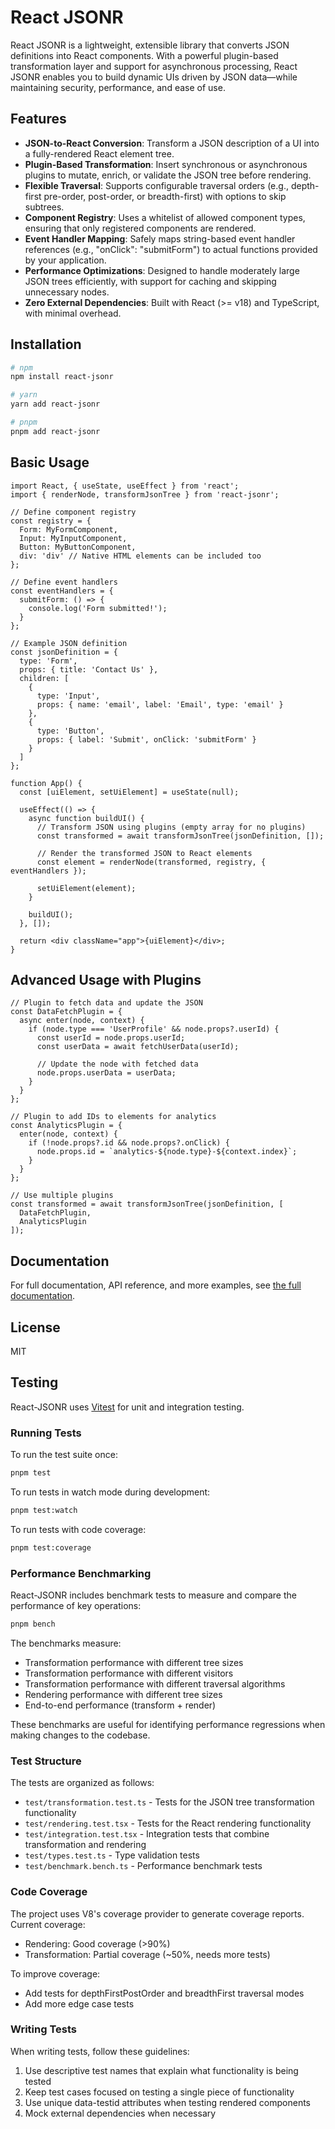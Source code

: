 # React JSONR

React JSONR is a lightweight, extensible library that converts JSON definitions into React components. With a powerful plugin-based transformation layer and support for asynchronous processing, React JSONR enables you to build dynamic UIs driven by JSON data—while maintaining security, performance, and ease of use.

## Features

- **JSON-to-React Conversion**: Transform a JSON description of a UI into a fully-rendered React element tree.
- **Plugin-Based Transformation**: Insert synchronous or asynchronous plugins to mutate, enrich, or validate the JSON tree before rendering.
- **Flexible Traversal**: Supports configurable traversal orders (e.g., depth-first pre-order, post-order, or breadth-first) with options to skip subtrees.
- **Component Registry**: Uses a whitelist of allowed component types, ensuring that only registered components are rendered.
- **Event Handler Mapping**: Safely maps string-based event handler references (e.g., "onClick": "submitForm") to actual functions provided by your application.
- **Performance Optimizations**: Designed to handle moderately large JSON trees efficiently, with support for caching and skipping unnecessary nodes.
- **Zero External Dependencies**: Built with React (>= v18) and TypeScript, with minimal overhead.

## Installation

```bash
# npm
npm install react-jsonr

# yarn
yarn add react-jsonr

# pnpm
pnpm add react-jsonr
```

## Basic Usage

```tsx
import React, { useState, useEffect } from 'react';
import { renderNode, transformJsonTree } from 'react-jsonr';

// Define component registry
const registry = {
  Form: MyFormComponent,
  Input: MyInputComponent,
  Button: MyButtonComponent,
  div: 'div' // Native HTML elements can be included too
};

// Define event handlers
const eventHandlers = {
  submitForm: () => {
    console.log('Form submitted!');
  }
};

// Example JSON definition
const jsonDefinition = {
  type: 'Form',
  props: { title: 'Contact Us' },
  children: [
    { 
      type: 'Input',
      props: { name: 'email', label: 'Email', type: 'email' }
    },
    { 
      type: 'Button',
      props: { label: 'Submit', onClick: 'submitForm' }
    }
  ]
};

function App() {
  const [uiElement, setUiElement] = useState(null);

  useEffect(() => {
    async function buildUI() {
      // Transform JSON using plugins (empty array for no plugins)
      const transformed = await transformJsonTree(jsonDefinition, []);
      
      // Render the transformed JSON to React elements
      const element = renderNode(transformed, registry, { eventHandlers });
      
      setUiElement(element);
    }
    
    buildUI();
  }, []);

  return <div className="app">{uiElement}</div>;
}
```

## Advanced Usage with Plugins

```tsx
// Plugin to fetch data and update the JSON
const DataFetchPlugin = {
  async enter(node, context) {
    if (node.type === 'UserProfile' && node.props?.userId) {
      const userId = node.props.userId;
      const userData = await fetchUserData(userId);
      
      // Update the node with fetched data
      node.props.userData = userData;
    }
  }
};

// Plugin to add IDs to elements for analytics
const AnalyticsPlugin = {
  enter(node, context) {
    if (!node.props?.id && node.props?.onClick) {
      node.props.id = `analytics-${node.type}-${context.index}`;
    }
  }
};

// Use multiple plugins
const transformed = await transformJsonTree(jsonDefinition, [
  DataFetchPlugin,
  AnalyticsPlugin
]);
```

## Documentation

For full documentation, API reference, and more examples, see [the full documentation](https://example.com/docs).

## License

MIT 

## Testing

React-JSONR uses [Vitest](https://vitest.dev/) for unit and integration testing.

### Running Tests

To run the test suite once:

```bash
pnpm test
```

To run tests in watch mode during development:

```bash
pnpm test:watch
```

To run tests with code coverage:

```bash
pnpm test:coverage
```

### Performance Benchmarking

React-JSONR includes benchmark tests to measure and compare the performance of key operations:

```bash
pnpm bench
```

The benchmarks measure:
- Transformation performance with different tree sizes
- Transformation performance with different visitors
- Transformation performance with different traversal algorithms
- Rendering performance with different tree sizes
- End-to-end performance (transform + render)

These benchmarks are useful for identifying performance regressions when making changes to the codebase.

### Test Structure

The tests are organized as follows:

- `test/transformation.test.ts` - Tests for the JSON tree transformation functionality
- `test/rendering.test.tsx` - Tests for the React rendering functionality
- `test/integration.test.tsx` - Integration tests that combine transformation and rendering
- `test/types.test.ts` - Type validation tests
- `test/benchmark.bench.ts` - Performance benchmark tests

### Code Coverage

The project uses V8's coverage provider to generate coverage reports. Current coverage:

- Rendering: Good coverage (>90%)
- Transformation: Partial coverage (~50%, needs more tests)

To improve coverage:
- Add tests for depthFirstPostOrder and breadthFirst traversal modes
- Add more edge case tests

### Writing Tests

When writing tests, follow these guidelines:

1. Use descriptive test names that explain what functionality is being tested
2. Keep test cases focused on testing a single piece of functionality
3. Use unique data-testid attributes when testing rendered components
4. Mock external dependencies when necessary 
